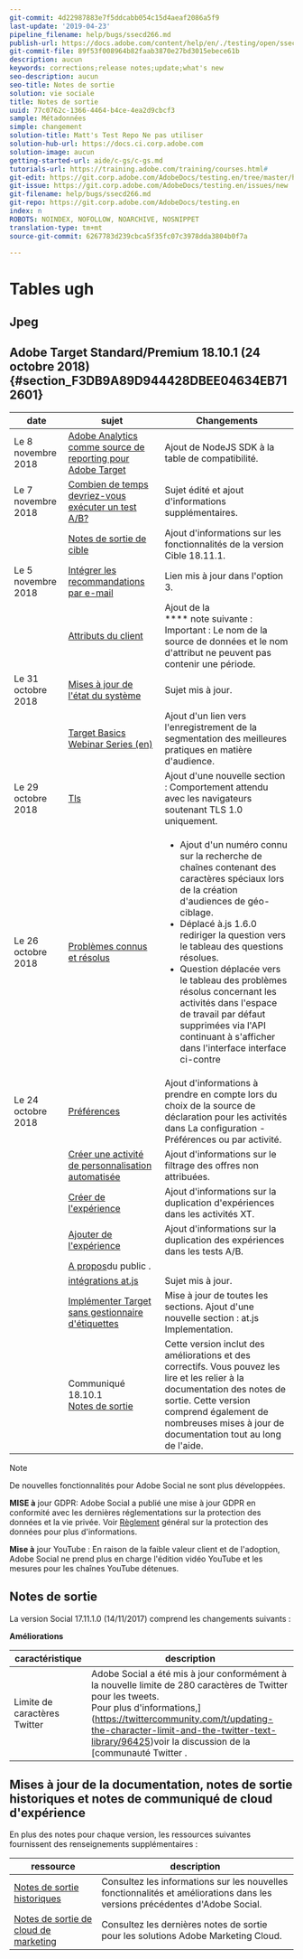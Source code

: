 ```yaml
---
git-commit: 4d22987883e7f5ddcabb054c15d4aeaf2086a5f9
last-update: '2019-04-23'
pipeline_filename: help/bugs/ssecd266.md
publish-url: https://docs.adobe.com/content/help/en/./testing/open/ssecd266.html
git-commit-file: 89f53f008964b82faab3870e27bd3015ebece61b
description: aucun
keywords: corrections;release notes;update;what's new
seo-description: aucun
seo-title: Notes de sortie
solution: vie sociale
title: Notes de sortie
uuid: 77c0762c-1366-4464-b4ce-4ea2d9cbcf3
sample: Métadonnées
simple: changement
solution-title: Matt's Test Repo Ne pas utiliser
solution-hub-url: https://docs.ci.corp.adobe.com
solution-image: aucun
getting-started-url: aide/c-gs/c-gs.md
tutorials-url: https://training.adobe.com/training/courses.html#
git-edit: https://git.corp.adobe.com/AdobeDocs/testing.en/tree/master/help/bugs/ssecd266.md
git-issue: https://git.corp.adobe.com/AdobeDocs/testing.en/issues/new
git-filename: help/bugs/ssecd266.md
git-repo: https://git.corp.adobe.com/AdobeDocs/testing.en
index: n
ROBOTS: NOINDEX, NOFOLLOW, NOARCHIVE, NOSNIPPET
translation-type: tm+mt
source-git-commit: 6267783d239cbca5f35fc07c3978dda3804b0f7a

---
```


# Tables ugh

## Jpeg


## Adobe Target Standard/Premium 18.10.1 (24 octobre 2018){#section_F3DB9A89D944428DBEE04634EB712601}

| date | sujet | Changements |
|--- |--- |--- |
| Le 8 novembre 2018 | [Adobe Analytics comme source de reporting pour Adobe Target](https://docs-author-stg.corp.adobe.com/content/help/en/social/using/settings/c-gdpr-request.html#topic_53C551FDEB6141108F7679F106ADB689) | Ajout de NodeJS SDK à la table de compatibilité. |
| Le 7 novembre 2018 | [Combien de temps devriez-vous exécuter un test A/B?](https://docs-author-stg.corp.adobe.com/content/help/en/social/using/settings/c-gdpr-request.html#topic_53C551FDEB6141108F7679F106ADB689) | Sujet édité et ajout d'informations supplémentaires. |
|  | [Notes de sortie de cible](https://docs-author-stg.corp.adobe.com/content/help/en/social/using/settings/c-gdpr-request.html#topic_53C551FDEB6141108F7679F106ADB689) | Ajout d'informations sur les fonctionnalités de la version Cible 18.11.1. |
| Le 5 novembre 2018 | [Intégrer les recommandations par e-mail](https://docs-author-stg.corp.adobe.com/content/help/en/social/using/settings/c-gdpr-request.html#topic_53C551FDEB6141108F7679F106ADB689) | Lien mis à jour dans l'option 3. |
|  | [Attributs du client](https://docs-author-stg.corp.adobe.com/content/help/en/social/using/settings/c-gdpr-request.html#topic_53C551FDEB6141108F7679F106ADB689) | Ajout de la<br>**** note suivante : Important : Le nom de la source de données et le nom d'attribut ne peuvent pas contenir une période. |
| Le 31 octobre 2018 | [Mises à jour de l'état du système](https://docs-author-stg.corp.adobe.com/content/help/en/social/using/settings/c-gdpr-request.html#topic_53C551FDEB6141108F7679F106ADB689) | Sujet mis à jour. |
|  | [Target Basics Webinar Series (en)](https://docs-author-stg.corp.adobe.com/content/help/en/social/using/settings/c-gdpr-request.html#topic_53C551FDEB6141108F7679F106ADB689) | Ajout d'un lien vers l'enregistrement de la segmentation des meilleures pratiques en matière d'audience. |
| Le 29 octobre 2018 | [Tls](https://docs-author-stg.corp.adobe.com/content/help/en/social/using/settings/c-gdpr-request.html#topic_53C551FDEB6141108F7679F106ADB689) | Ajout d'une nouvelle section : Comportement attendu avec les navigateurs soutenant TLS 1.0 uniquement. |
| Le 26 octobre 2018 | [Problèmes connus et résolus](https://docs-author-stg.corp.adobe.com/content/help/en/social/using/settings/c-gdpr-request.html#topic_53C551FDEB6141108F7679F106ADB689) | <ul><li>Ajout d'un numéro connu sur la recherche de chaînes contenant des caractères spéciaux lors de la création d'audiences de géo-ciblage.</li><li>Déplacé à.js 1.6.0 rediriger la question vers le tableau des questions résolues.</li><li>Question déplacée vers le tableau des problèmes résolus concernant les activités dans l'espace de travail par défaut supprimées via l'API continuant à s'afficher dans l'interface interface ci-contre</li></ul> |
| Le 24 octobre 2018 | [Préférences](https://docs-author-stg.corp.adobe.com/content/help/en/social/using/settings/c-gdpr-request.html#topic_53C551FDEB6141108F7679F106ADB689) | Ajout d'informations à prendre en compte lors du choix de la source de déclaration pour les activités dans La configuration - Préférences ou par activité. |
|  | [Créer une activité de personnalisation automatisée](https://docs-author-stg.corp.adobe.com/content/help/en/social/using/settings/c-gdpr-request.html#topic_53C551FDEB6141108F7679F106ADB689) | Ajout d'informations sur le filtrage des offres non attribuées. |
|  | [Créer de l'expérience](https://docs-author-stg.corp.adobe.com/content/help/en/social/using/settings/c-gdpr-request.html#topic_53C551FDEB6141108F7679F106ADB689) | Ajout d'informations sur la duplication d'expériences dans les activités XT. |
|  | [Ajouter de l'expérience](https://docs-author-stg.corp.adobe.com/content/help/en/social/using/settings/c-gdpr-request.html#topic_53C551FDEB6141108F7679F106ADB689) | Ajout d'informations sur la duplication des expériences dans les tests A/B. |
|  | [A propos](https://docs-author-stg.corp.adobe.com/content/help/en/social/using/settings/c-gdpr-request.html#topic_53C551FDEB6141108F7679F106ADB689)du public . |
|  | [intégrations at.js](https://docs-author-stg.corp.adobe.com/content/help/en/social/using/settings/c-gdpr-request.html#topic_53C551FDEB6141108F7679F106ADB689) | Sujet mis à jour. |
|  | [Implémenter Target sans gestionnaire d'étiquettes](https://docs-author-stg.corp.adobe.com/content/help/en/social/using/settings/c-gdpr-request.html#topic_53C551FDEB6141108F7679F106ADB689) | Mise à jour de toutes les sections.  Ajout d'une nouvelle section : at.js Implementation. |
|  | Communiqué 18.10.1<br>[Notes de sortie](https://docs-author-stg.corp.adobe.com/content/help/en/social/using/settings/c-gdpr-request.html#topic_53C551FDEB6141108F7679F106ADB689) | Cette version inclut des améliorations et des correctifs. Vous pouvez les lire et les relier à la documentation des notes de sortie. Cette version comprend également de nombreuses mises à jour de documentation tout au long de l'aide. |

>[!NOTE]
>
>De nouvelles fonctionnalités pour Adobe Social ne sont plus développées.

**MISE à** jour GDPR: Adobe Social a publié une mise à jour GDPR en conformité avec les dernières réglementations sur la protection des données et la vie privée. Voir [Règlement](https://docs-author-stg.corp.adobe.com/content/help/en/social/using/settings/c-gdpr-request.html#topic_53C551FDEB6141108F7679F106ADB689) général sur la protection des données pour plus d'informations.

**Mise à** jour YouTube : En raison de la faible valeur client et de l'adoption, Adobe Social ne prend plus en charge l'édition vidéo YouTube et les mesures pour les chaînes YouTube détenues.

## Notes de sortie

La version Social 17.11.1.0 (14/11/2017) comprend les changements suivants :

**Améliorations**

| caractéristique | description |
|--- |--- |
| Limite de caractères Twitter | Adobe Social a été mis à jour conformément à la nouvelle limite de 280 caractères de Twitter pour les tweets.<br>Pour plus d'informations,](https://twittercommunity.com/t/updating-the-character-limit-and-the-twitter-text-library/96425)voir la discussion de la [communauté Twitter . |

## Mises à jour de la documentation, notes de sortie historiques et notes de communiqué de cloud d'expérience

En plus des notes pour chaque version, les ressources suivantes fournissent des renseignements supplémentaires :

| ressource | description |
|--- |--- |
| [Notes de sortie historiques](https://docs-author-stg.corp.adobe.com/content/help/en/social/using/settings/c-gdpr-request.html#topic_53C551FDEB6141108F7679F106ADB689) | Consultez les informations sur les nouvelles fonctionnalités et améliorations dans les versions précédentes d'Adobe Social. |
| [Notes de sortie de cloud de marketing](https://marketing.adobe.com/resources/help/en_US/whatsnew/) | Consultez les dernières notes de sortie pour les solutions Adobe Marketing Cloud. |
